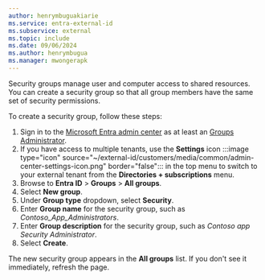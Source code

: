 ```yaml
---
author: henrymbuguakiarie
ms.service: entra-external-id
ms.subservice: external
ms.topic: include
ms.date: 09/06/2024
ms.author: henrymbugua
ms.manager: mwongerapk
---
```


Security groups manage user and computer access to shared resources. You can create a security group so that all group members have the same set of security permissions.

To create a security group, follow these steps:

1. Sign in to the [Microsoft Entra admin center](https://entra.microsoft.com) as at least an [Groups Administrator](../../../../identity/role-based-access-control/permissions-reference.md#groups-administrator).
1. If you have access to multiple tenants, use the **Settings** icon :::image type="icon" source="~/external-id/customers/media/common/admin-center-settings-icon.png" border="false"::: in the top menu to switch to your external tenant from the **Directories + subscriptions** menu. 
1. Browse to **Entra ID** > **Groups** > **All groups**.
1. Select **New group**.
1. Under **Group type** dropdown, select **Security**.
1. Enter **Group name** for the security group, such as *Contoso_App_Administrators*.
1. Enter **Group description** for the security group, such as *Contoso app Security Administrator*.
1. Select **Create**.

The new security group appears in the **All groups** list. If you don't see it immediately, refresh the page.
